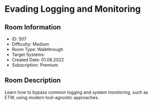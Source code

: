 ﻿# Evading Logging and Monitoring

## Room Information
- ID: 507
- Difficulty: Medium
- Room Type: Walkthrough
- Target Systems: 
- Created Date: 01.06.2022
- Subscription: Premium

## Room Description
Learn how to bypass common logging and system monitoring, such as ETW, using modern tool-agnostic approaches.
